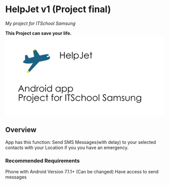 # HelpJet v1 (Project final)
*My project for ITSchool Samsung*

**This Project can save your life.**
![HelpJetPic](/pic.png)
## Overview

App has this function:
Send SMS Messages(with delay) to your selected contacts with your Location if you you have an emergency.


### Recommended Requirements

Phone with Android Version 7.1.1+ (Can be changed)
Have access to send messages

